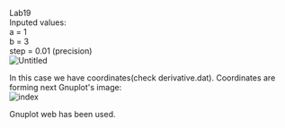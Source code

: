 Lab19  
Inputed values:  
a = 1  
b = 3  
step = 0.01 (precision)  
![Untitled](https://user-images.githubusercontent.com/89953755/146584819-3ad0d482-f1e1-42ed-9ef6-579204d17f6d.png)  
  
In this case we have coordinates(check derivative.dat). Coordinates are forming next Gnuplot's image:   
![index](https://user-images.githubusercontent.com/89953755/146585007-32b340b5-cb07-40b5-b534-b90fe36bc261.png)
  
  Gnuplot web has been used.
